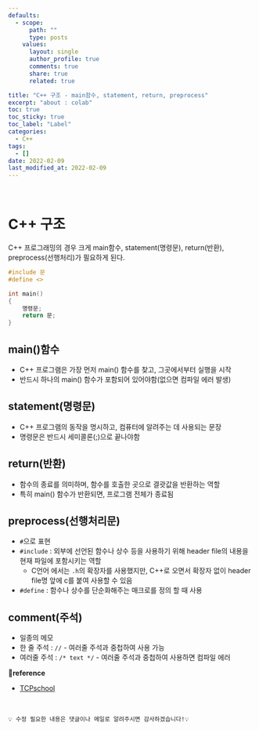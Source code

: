 ```yaml
---
defaults:
  - scope:
      path: ""
      type: posts
    values:
      layout: single
      author_profile: true
      comments: true
      share: true
      related: true

title: "C++ 구조 - main함수, statement, return, preprocess"
excerpt: "about : colab"
toc: true
toc_sticky: true
toc_label: "Label"
categories: 
  - C++
tags:
  - []
date: 2022-02-09
last_modified_at: 2022-02-09
---
```


<br>

# C++ 구조

C++ 프로그래밍의 경우 크게  main함수, statement(명령문), return(반환), preprocess(선행처리)가 필요하게 된다. 

```c++
#include 문
#define <>

int main()
{
    명령문;
    return 문;
}
```

## main()함수

- C++ 프로그램은 가장 먼저 main() 함수를 찾고, 그곳에서부터 실행을 시작
- 반드시 하나의 main() 함수가 포함되어 있어야함(없으면 컴파일 에러 발생)

## statement(명령문)

- C++ 프로그램의 동작을 명시하고, 컴퓨터에 알려주는 데 사용되는 문장
- 명령문은 반드시 세미콜론(;)으로 끝나야함

## return(반환)

- 함수의 종료를 의미하며, 함수를 호출한 곳으로 결괏값을 반환하는 역할
- 특히 main() 함수가 반환되면, 프로그램 전체가 종료됨

## preprocess(선행처리문)

- `#`으로 표현
- `#include` : 외부에 선언된 함수나 상수 등을 사용하기 위해 header file의 내용을 현재 파일에 포함시키는 역할
    - C언어 에서는 `.h`의 확장자를 사용했지만, C++로 오면서 확장자 없이 header file명 앞에 c를 붙여 사용할 수 있음
- `#define` : 함수나 상수를 단순화해주는 매크로를 정의 할 때 사용

## comment(주석)

- 일종의 메모
- 한 줄 주석 : `//` - 여러줄 주석과 중첩하여 사용 가능
- 여러줄 주석 : `/* text */` - 여러줄 주석과 중첩하여 사용하면 컴파일 에러


**📌reference**
- [TCPschool](http://www.tcpschool.com/cpp/cpp_intro_program)

<br>

```
💡 수정 필요한 내용은 댓글이나 메일로 알려주시면 감사하겠습니다!💡 
```
